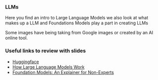 ### LLMs

Here you find an intro to Large Language Models we also look at what makes up a LLM and Foundations Models play a part in creating LLMs 

Some images have being taking from Google images or created by an AI online tool.

### Useful links to review with slides

- [Huggingface](https://huggingface)
- [How Large Language Models Work](https://www.youtube.com/watch?v=5sLYAQS9sWQ&t=1s)
- [Foundation Models: An Explainer for Non-Experts](https://www.youtube.com/watch?v=kK3NmQT241w)